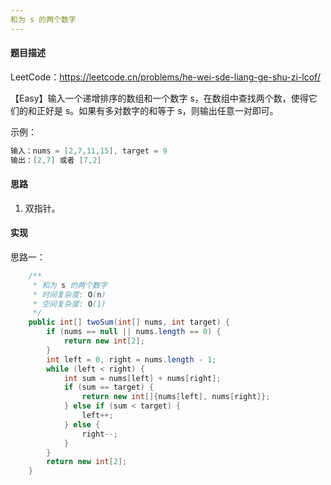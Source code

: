 ```yaml
---
和为 s 的两个数字
---
```


#### 题目描述

LeetCode：https://leetcode.cn/problems/he-wei-sde-liang-ge-shu-zi-lcof/

【Easy】输入一个递增排序的数组和一个数字 s，在数组中查找两个数，使得它们的和正好是 s。如果有多对数字的和等于 s，则输出任意一对即可。

示例：

```java
输入：nums = [2,7,11,15], target = 9
输出：[2,7] 或者 [7,2]
```

#### 思路

1. 双指针。

#### 实现

思路一：

```java
    /**
     * 和为 s 的两个数字
     * 时间复杂度: O(n)
     * 空间复杂度: O(1)
     */
    public int[] twoSum(int[] nums, int target) {
        if (nums == null || nums.length == 0) {
            return new int[2];
        }
        int left = 0, right = nums.length - 1;
        while (left < right) {
            int sum = nums[left] + nums[right];
            if (sum == target) {
                return new int[]{nums[left], nums[right]};
            } else if (sum < target) {
                left++;
            } else {
                right--;
            }
        }
        return new int[2];
    }
```
